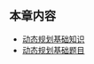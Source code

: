 ## 本章内容

- [动态规划基础知识](https://github.com/itcharge/LeetCode-Py/blob/main/Contents/10.Dynamic-Programming/01.Dynamic-Programming-Basic/01.Dynamic-Programming-Basic.md)
- [动态规划基础题目](https://github.com/itcharge/LeetCode-Py/blob/main/Contents/10.Dynamic-Programming/01.Dynamic-Programming-Basic/02.Dynamic-Programming-Basic-List.md)